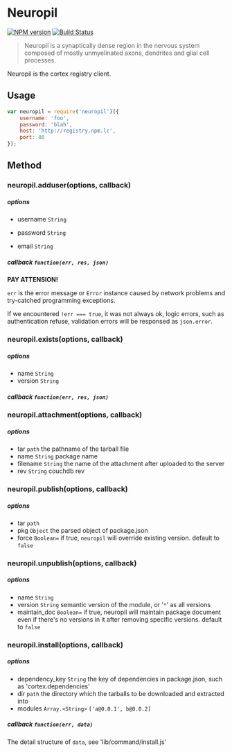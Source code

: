 # Neuropil 

[![NPM version](https://badge.fury.io/js/neuropil.png)](http://badge.fury.io/js/neuropil) [![Build Status](https://travis-ci.org/cortexjs/neuropil.png)](https://travis-ci.org/cortexjs/neuropil)

> Neuropil is a synaptically dense region in the nervous system composed of mostly unmyelinated axons, dendrites and glial cell processes.

Neuropil is the cortex registry client.

## Usage

```js
var neuropil = require('neuropil')({
	username: 'foo',
	password: 'blah',
	host: 'http://registry.npm.lc',
	port: 80
});
```

## Method

### neuropil.adduser(options, callback)

##### options

- username `String`

- password `String`

- email `String`

##### callback `function(err, res, json)`

**PAY ATTENSION!**

`err` is the error message or `Error` instance caused by network problems and try-catched programming exceptions.

If we encountered `!err === true`, it was not always ok, logic errors, such as authentication refuse, validation errors will be responsed as `json.error`.

### neuropil.exists(options, callback)

##### options
- name `String`
- version `String`

##### callback `function(err, res, json)`

### neuropil.attachment(options, callback)

##### options
- tar `path` the pathname of the tarball file
- name `String` package name
- filename `String` the name of the attachment after uploaded to the server
- rev `String` couchdb rev

### neuropil.publish(options, callback)

##### options
- tar `path`
- pkg `Object` the parsed object of package.json
- force `Boolean=` if true, `neuropil` will override existing version. default to `false`

### neuropil.unpublish(options, callback)

##### options
- name `String`
- version `String` semantic version of the module, or '`*`' as all versions
- maintain_doc `Boolean=` if true, neuropil will maintain package document even if there's no versions in it after removing specific versions. default to `false`


### neuropil.install(options, callback)

##### options
- dependency_key `String` the key of dependencies in package.json, such as 'cortex.dependencies'
- dir `path` the directory which the tarballs to be downloaded and extracted into
- modules `Array.<String>` `['a@0.0.1', b@0.0.2]`

##### callback `function(err, data)`

The detail structure of `data`, see 'lib/command/install.js'


